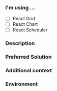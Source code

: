 <!--
    We do not guarantee a quick answer on GitHub.
    If you own an active DevExtreme license, feel free to contact us in the Support Center (https://www.devexpress.com/ask)
    to receive an answer shortly.

    Note: you can create own PR with a feature.
-->

### I'm using ...
<!--
    Checked checkbox should look like this: [x]
-->
- [ ] React Grid
- [ ] React Chart
- [ ] React Scheduler

### Description
<!-- A clear and concise description of what the problem is. Ex. I'm always frustrated when [...]-->



### Preferred Solution
<!-- A clear and concise description of what you want to happen. -->



### Additional context
<!-- Add any other context or screenshots about the feature request here. -->



### Environment
<!---
    Include as many relevant details about the environment with which you experienced the bug. Leave "none" if you don't have the package in your package.json file.
-->
